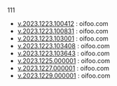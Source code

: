 111
+ [v.2023.1223.100412](https://github.com/pofoy/oifoo/releases/tag/v.2023.1223.100412) : oifoo.com
+ [v.2023.1223.100831](https://github.com/pofoy/oifoo/releases/tag/v.2023.1223.100831) : oifoo.com
+ [v.2023.1223.103001](https://github.com/pofoy/oifoo/releases/tag/v.2023.1223.103001) : oifoo.com
+ [v.2023.1223.103408](https://github.com/pofoy/oifoo/releases/tag/v.2023.1223.103408) : oifoo.com
+ [v.2023.1223.103643](https://github.com/pofoy/oifoo/releases/tag/v.2023.1223.103643) : oifoo.com
+ [v.2023.1225.000001](https://github.com/pofoy/oifoo/releases/tag/v.2023.1225.000001) : oifoo.com
+ [v.2023.1227.000001](https://github.com/pofoy/oifoo/releases/tag/v.2023.1227.000001) : oifoo.com
+ [v.2023.1229.000001](https://github.com/pofoy/oifoo/releases/tag/v.2023.1229.000001) : oifoo.com

